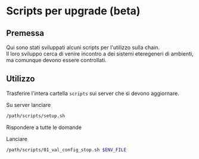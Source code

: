 # Scripts per upgrade (beta)

## Premessa 

Qui sono stati sviluppati alcuni scripts per l'utilizzo sulla chain.   
Il loro sviluppo cerca di venire incontro a dei sistemi eteregeneri di ambienti, ma comunque devono essere controllati.   

## Utilizzo



Trasferire l'intera cartella `scripts` sui server che si devono aggiornare.


Su server lanciare 
```bash
/path/scripts/setup.sh
```
Rispondere a tutte le domande

Lanciare 

```bash
/path/scripts/01_val_config_stop.sh $ENV_FILE
```
